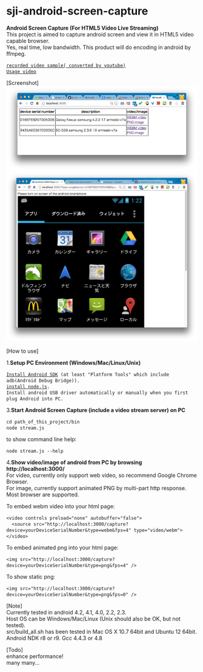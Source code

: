 sji-android-screen-capture
===================
<b>Android Screen Capture (For HTML5 Video Live Streaming)</b>  
This project is aimed to capture android screen and view it in HTML5 video capable browser.  
Yes, real time, low bandwidth.  This product will do encoding in android by ffmpeg.  
<pre><code><a href="http://youtu.be/CWcOjzAJ6Sg">recorded video sample( converted by youtube)</a>  
<a href="http://youtu.be/1wZYHHzMwQ8">Usage video</a></code></pre>
  
[Screenshot]
<img src="doc/screenshot-menu.png" />
<img src="doc/screenshot-png.png" />

[How to use]  
  
1.<b>Setup PC Environment (Windows/Mac/Linux/Unix)</b>  
<pre><code><a href="http://developer.android.com/sdk/index.html">Install Android SDK</a> (at least "Platform Tools" which include adb(Android Debug Bridge)).  
<a href="http://nodejs.org/download/">install node.js</a>.  
Install android USB driver automatically or manually when you first plug Android into PC.  
</code></pre>

3.<b>Start Android Screen Capture (include a video stream server) on PC</b>  
<pre><code>cd path_of_this_project/bin  
node stream.js
</code></pre>
to show command line help:  
<pre><code>node stream.js --help
</code></pre>
  
4.<b>Show video/image of android from PC by browsing http://localhost:3000/</b>  
For video, currently only support web video, so recommend Google Chrome Browser.  
For image, currently support animated PNG by multi-part http response. Most browser are supported.  
  
To embed webm video into your html page:  
<pre><code>&lt;video controls preload="none" autobuffer="false"&gt;  
  &lt;source src="http://localhost:3000/capture?device=yourDeviceSerialNumber&type=webm&fps=4" type="video/webm">  
&lt;/video&gt;
</code></pre>  
To embed animated png into your html page:  
<pre><code>&lt;img src="http://localhost:3000/capture?device=yourDeviceSerialNumber&type=png&fps=4" /&gt;
</code></pre>
To show static png:  
<pre><code>&lt;img src="http://localhost:3000/capture?device=yourDeviceSerialNumber&type=png&fps=0" /&gt;
</code></pre>
[Note]  
    Currently tested in android 4.2, 4.1, 4.0, 2.2, 2.3.  
    Host OS can be Windows/Mac/Linux (Unix should also be OK, but not tested).  
    src/build_all.sh has been tested in Mac OS X 10.7 64bit and Ubuntu 12 64bit.  
    Android NDK r8 or r9. Gcc 4.4.3 or 4.8  
  
[Todo]  
    enhance performance!  
    many many...
